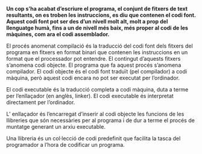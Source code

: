 
__Un cop s’ha acabat d’escriure el programa, el conjunt de fitxers de text
resultants, on es troben les instruccions, es diu que contenen el codi font.
Aquest codi font pot ser des d’un nivell molt alt, molt a prop del llenguatge
humà, fins a un de nivell més baix, més proper al codi de les màquines, com
ara el codi assemblador.__

El procés anomenat compilació és la traducció del codi font dels fitxers del
programa en fitxers en format binari que contenen les instruccions en un format 
que el processador pot entendre. El contingut d’aquests fitxers s’anomena codi
objecte. El programa que fa aquest procés s’anomena compilador.
El codi objecte és el codi font traduït (pel compilador) a codi màquina, però
aquest codi encara no pot ser executat per l’ordinador.

El codi executable és la traducció completa a codi màquina, duta a terme per
l’enllaçador (en anglès, linker). El codi executable és interpretat directament
per l’ordinador.

L’ enllaçador és l’encarregat d’inserir al codi objecte les funcions de les llibreries
que són necessàries per al programa i de dur a terme el procés de muntatge
generant un arxiu executable.

Una llibreria és un col·lecció de codi predefinit que facilita la tasca del programador
a l’hora de codificar un programa.
